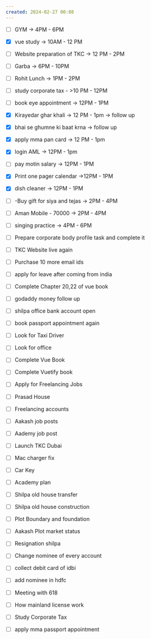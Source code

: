 ```yaml
---
created: 2024-02-27 00:08
---
```


- [ ] GYM -> 4PM - 6PM 
- [x] vue study -> 10AM - 12 PM
- [ ] Website preparation of TKC -> 12 PM - 2PM
- [ ] Garba -> 6PM - 10PM
- [ ] Rohit Lunch -> 1PM - 2PM


- [ ] study corporate tax - >10 PM - 12PM
- [ ] book eye appointment -> 12PM - 1PM
- [x] Kirayedar ghar khali -> 12 PM  - 1pm  -> follow up
- [x] bhai se ghumne ki baat krna -> follow up
- [x] apply mma pan card -> 12 PM -  1pm
- [x] login AML -> 12PM - 1pm 
- [ ] pay motin salary -> 12PM - 1PM 
- [x]  Print one pager calendar ->12PM - 1PM
- [x] dish cleaner -> 12PM - 1PM 
- [ ] -Buy gift for siya and tejas -> 2PM - 4PM
- [ ] Aman Mobile - 70000 -> 2PM - 4PM
- [ ] singing practice -> 4PM - 6PM





- [ ] Prepare corporate body profile task and complete it
- [ ] TKC Website live again
- [ ] Purchase 10 more email ids
- [ ] apply for leave after coming from india
- [ ] Complete Chapter 20,22 of vue book
- [ ] godaddy money follow up
- [ ] shilpa office bank account open
- [ ] book passport appointment again
- [ ] Look for Taxi Driver
- [ ] Look for office
- [ ] Complete Vue Book 
- [ ] Complete Vuetify book
- [ ] Apply for Freelancing Jobs
- [ ] Prasad House 
- [ ] Freelancing accounts
- [ ] Aakash job posts
- [ ] Aademy job post
- [ ] Launch TKC Dubai
- [ ] Mac charger fix
- [ ] Car Key 
- [ ] Academy plan 
- [ ] Shilpa old house transfer
- [ ] Shilpa old house construction
- [ ] Plot Boundary and foundation 
- [ ] Aakash Plot market status
- [ ] Resignation shilpa
- [ ] Change nominee of every account
- [ ] collect debit card of idbi
- [ ] add nominee in hdfc 
- [ ] Meeting with 618
- [ ] How mainland license work
- [ ] Study Corporate Tax
- [ ] apply mma passport appointment